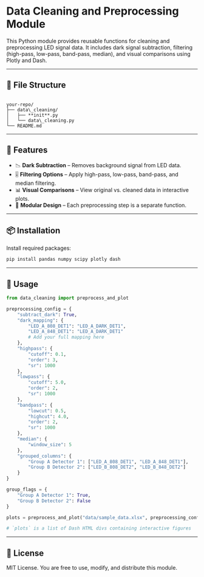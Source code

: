 # Data Cleaning and Preprocessing Module

This Python module provides reusable functions for cleaning and preprocessing LED signal data. It includes dark signal subtraction, filtering (high-pass, low-pass, band-pass, median), and visual comparisons using Plotly and Dash.

---

## 📁 File Structure

```

your-repo/
├── data\_cleaning/
│   ├── **init**.py
│   └── data\_cleaning.py
└── README.md

````

---

## 🚀 Features

- 📉 **Dark Subtraction** – Removes background signal from LED data.
- 🎚️ **Filtering Options** – Apply high-pass, low-pass, band-pass, and median filtering.
- 📊 **Visual Comparisons** – View original vs. cleaned data in interactive plots.
- 🧩 **Modular Design** – Each preprocessing step is a separate function.

---

## 📦 Installation

Install required packages:

```bash
pip install pandas numpy scipy plotly dash
````

---

## 🧪 Usage

```python
from data_cleaning import preprocess_and_plot

preprocessing_config = {
    "subtract_dark": True,
    "dark_mapping": {
        "LED_A_808_DET1": "LED_A_DARK_DET1",
        "LED_A_848_DET1": "LED_A_DARK_DET1"
        # Add your full mapping here
    },
    "highpass": {
        "cutoff": 0.1,
        "order": 3,
        "sr": 1000
    },
    "lowpass": {
        "cutoff": 5.0,
        "order": 2,
        "sr": 1000
    },
    "bandpass": {
        "lowcut": 0.5,
        "highcut": 4.0,
        "order": 2,
        "sr": 1000
    },
    "median": {
        "window_size": 5
    },
    "grouped_columns": {
        "Group A Detector 1": ["LED_A_808_DET1", "LED_A_848_DET1"],
        "Group B Detector 2": ["LED_B_808_DET2", "LED_B_848_DET2"]
    }
}

group_flags = {
    "Group A Detector 1": True,
    "Group B Detector 2": False
}

plots = preprocess_and_plot("data/sample_data.xlsx", preprocessing_config, group_flags)

# `plots` is a list of Dash HTML divs containing interactive figures
```

---

## 📄 License

MIT License. You are free to use, modify, and distribute this module.
